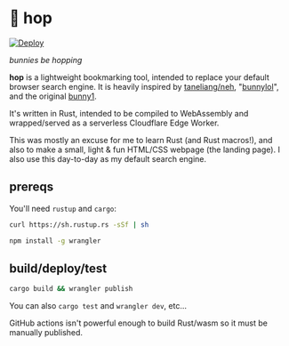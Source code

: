 # 🐇 hop
[![Deploy](https://github.com/jchen/hop/actions/workflows/Deploy.yml/badge.svg)](https://github.com/jchen/hop/actions/workflows/Deploy.yml)

*bunnies be hopping*

**hop** is a lightweight bookmarking tool, intended to replace your default browser search engine. It is heavily inspired by [taneliang/neh](https://github.com/taneliang/neh), "[bunnylol](https://developers.facebook.com/blog/post/2020/06/03/build-smart-bookmarking-tool-rust-rocket/)", and the original [bunny1](https://github.com/ccheever/bunny1). 

It's written in Rust, intended to be compiled to WebAssembly and wrapped/served as a serverless Cloudflare Edge Worker. 

This was mostly an excuse for me to learn Rust (and Rust macros!), and also to make a small, light & fun HTML/CSS webpage (the landing page). I also use this day-to-day as my default search engine. 

## prereqs
You'll need `rustup` and `cargo`: 
```sh
curl https://sh.rustup.rs -sSf | sh
```
```sh
npm install -g wrangler
```

## build/deploy/test
```sh
cargo build && wrangler publish
```
You can also `cargo test` and `wrangler dev`, etc...

GitHub actions isn't powerful enough to build Rust/wasm so it must be manually published. 
